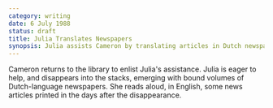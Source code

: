 ```yaml
---
category: writing
date: 6 July 1988
status: draft
title: Julia Translates Newspapers
synopsis: Julia assists Cameron by translating articles in Dutch newspaper archives. 
---
```



Cameron returns to the library to enlist Julia's
assistance. Julia is eager to help, and disappears into the stacks,
emerging with bound volumes of Dutch-language newspapers. She reads
aloud, in English, some news articles printed in the days after the
disappearance.
